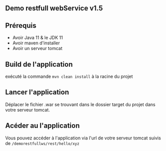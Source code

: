 ## Demo restfull webService v1.5

## Prérequis 

- Avoir Java 11 & le JDK 11
- Avoir maven d'installer 
- Avoir un serveur tomcat

## Build de l'application

exécuté la commande `mvn clean install` à la racine du projet

## Lancer l'application

Déplacer le fichier .war se trouvant dans le dossier target du projet 
dans votre serveur tomcat.


## Acéder au l'application

Vous pouvez accéder à l'application via l'url de votre serveur tomcat suivis de `/demorestfullws/rest/hello/xyz`